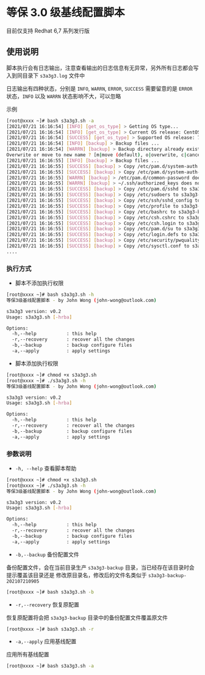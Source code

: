 # 等保 3.0 级基线配置脚本

目前仅支持 Redhat 6,7 系列发行版

## 使用说明

脚本执行会有日志输出，注意查看输出的日志信息有无异常，另外所有日志都会写入到同目录下 `s3a3g3.log` 文件中

日志输出有四种状态，分别是 `INFO`, `WARRN`, `ERROR`, `SUCCESS`
需要留意的是 `ERROR` 状态，`INFO` 以及 `WARRN` 状态影响不大，可以忽略

示例

```bash
[root@xxxx ~]# bash s3a3g3.sh -a
[2021/07/21 16:16:54] [INFO] [get_os_type] > Getting OS type...
[2021/07/21 16:16:54] [INFO] [get_os_type] > Current OS release: CentOS Linux 7 (Core)
[2021/07/21 16:16:54] [SUCCESS] [get_os_type] > Supported OS release: 7
[2021/07/21 16:16:54] [INFO] [backup] > Backup files ...
[2021/07/21 16:16:54] [WARRN] [backup] > Backup directory already exists...
Overwrite or move to new name ? [m|move (default), o|overwrite, c|cancel] > m
[2021/07/21 16:16:55] [INFO] [backup] > Backup files ...
[2021/07/21 16:16:55] [SUCCESS] [backup] > Copy /etc/pam.d/system-auth to s3a3g3-backup/system-auth.bak
[2021/07/21 16:16:55] [SUCCESS] [backup] > Copy /etc/pam.d/system-auth-ac to s3a3g3-backup/system-auth-ac.bak
[2021/07/21 16:16:55] [WARRN] [backup] > /etc/pam.d/common-password does not exist
[2021/07/21 16:16:55] [WARRN] [backup] > ~/.ssh/authorized_keys does not exist
[2021/07/21 16:16:55] [SUCCESS] [backup] > Copy /etc/pam.d/sshd to s3a3g3-backup/sshd.bak
[2021/07/21 16:16:55] [SUCCESS] [backup] > Copy /etc/sudoers to s3a3g3-backup/sudoers.bak
[2021/07/21 16:16:55] [SUCCESS] [backup] > Copy /etc/ssh/sshd_config to s3a3g3-backup/sshd_config.bak
[2021/07/21 16:16:55] [SUCCESS] [backup] > Copy /etc/profile to s3a3g3-backup/profile.bak
[2021/07/21 16:16:55] [SUCCESS] [backup] > Copy /etc/bashrc to s3a3g3-backup/bashrc.bak
[2021/07/21 16:16:55] [SUCCESS] [backup] > Copy /etc/csh.cshrc to s3a3g3-backup/csh.cshrc.bak
[2021/07/21 16:16:55] [SUCCESS] [backup] > Copy /etc/csh.login to s3a3g3-backup/csh.login.bak
[2021/07/21 16:16:55] [SUCCESS] [backup] > Copy /etc/pam.d/su to s3a3g3-backup/su.bak
[2021/07/21 16:16:55] [SUCCESS] [backup] > Copy /etc/login.defs to s3a3g3-backup/login.defs.bak
[2021/07/21 16:16:55] [SUCCESS] [backup] > Copy /etc/security/pwquality.conf to s3a3g3-backup/pwquality.conf.bak
[2021/07/21 16:16:55] [SUCCESS] [backup] > Copy /etc/sysctl.conf to s3a3g3-backup/sysctl.conf.bak
....
```

### 执行方式

* 脚本不添加执行权限
  
```bash
[root@xxxx ~]# bash s3a3g3.sh -h
等保3级基线配置脚本 - by John Wong (john-wong@outlook.com)

s3a3g3 version: v0.2
Usage: s3a3g3.sh [-hrba]

Options:
  -h,--help           : this help
  -r,--recovery       : recover all the changes
  -b,--backup         : backup configure files
  -a,--apply          : apply settings

```

* 脚本添加执行权限

```bash
[root@xxxx ~]# chmod +x s3a3g3.sh
[root@xxxx ~]# ./s3a3g3.sh -h
等保3级基线配置脚本 - by John Wong (john-wong@outlook.com)

s3a3g3 version: v0.2
Usage: s3a3g3.sh [-hrba]

Options:
  -h,--help           : this help
  -r,--recovery       : recover all the changes
  -b,--backup         : backup configure files
  -a,--apply          : apply settings

```

### 参数说明

* `-h, --help` 查看脚本帮助

```bash
[root@xxxx ~]# chmod +x s3a3g3.sh
[root@xxxx ~]# ./s3a3g3.sh -h
等保3级基线配置脚本 - by John Wong (john-wong@outlook.com)

s3a3g3 version: v0.2
Usage: s3a3g3.sh [-hrba]

Options:
  -h,--help           : this help
  -r,--recovery       : recover all the changes
  -b,--backup         : backup configure files
  -a,--apply          : apply settings

```

* `-b,--backup` 备份配置文件

备份配置文件，会在当前目录生产 `s3a3g3-backup` 目录，当已经存在该目录时会提示覆盖该目录还是
修改原目录名，修改后的文件名类似于 `s3a3g3-backup-202107210905`

```bash
[root@xxxx ~]# bash s3a3g3.sh -b
```

* `-r,--recovery` 恢复原配置

恢复原配置将会把 `s3a3g3-backup` 目录中的备份配置文件覆盖原文件

```bash
[root@xxxx ~]# bash s3a3g3.sh -r
```

* `-a,--apply` 应用基线配置

应用所有基线配置

```bash
[root@xxxx ~]# bash s3a3g3.sh -a
```
